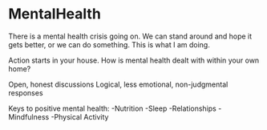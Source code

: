 # MentalHealth
There is a mental health crisis going on. We can stand around and hope it gets better, or we can do something. This is what I am doing.

Action starts in your house. How is mental health dealt with within your own home?

Open, honest discussions
Logical, less emotional, non-judgmental responses

Keys to positive mental health:
-Nutrition
-Sleep
-Relationships
-Mindfulness
-Physical Activity
